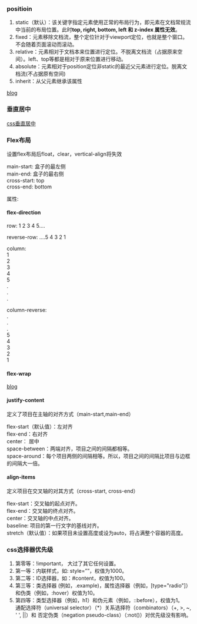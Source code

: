 <!--
 * @Author: xiuquanxu
 * @Company: kaochong
 * @Date: 2020-12-15 20:15:22
 * @LastEditors: xiuquanxu
 * @LastEditTime: 2020-12-16 00:59:12
-->
### positioin  

1. static（默认）：该关键字指定元素使用正常的布局行为，即元素在文档常规流中当前的布局位置。此时**top, right, bottom, left 和 z-index 属性无效**。
2. fixed：元素移除文档流，整个定位针对于viewport定位，也就是整个窗口。不会随着页面滚动而滚动。
3. relative：元素相对于文档本来位置进行定位。不脱离文档流（占据原来空间）。left、top等都是相对于原来位置进行移动。
4. absolute：元素相对于position定位非static的最近父元素进行定位。脱离文档流(不占据原有空间)  
5. inherit：从父元素继承该属性  

<a href="https://segmentfault.com/a/1190000018921229">blog</a>  

### 垂直居中  
<a href="./mid.html">css垂直居中</a>

### Flex布局  

设置flex布局后float，clear，vertical-align将失效  

main-start: 盒子的最左侧  
main-end: 盒子的最右侧  
cross-start: top  
cross-end: bottom  

属性:  

#### flex-direction  
row: 1 2 3 4 5....  

reverse-row: ....5 4 3 2 1  

column:   
        1    
        2  
        3  
        4  
        5  
        .  
        .  
        .    

column-reverse:  
        .  
        .  
        .  
        5  
        4  
        3  
        2    
        1  

#### flex-wrap  



<a href="http://www.ruanyifeng.com/blog/2015/07/flex-grammar.html">blog</a>  

#### justify-content  

定义了项目在主轴的对齐方式（main-start,main-end）  

flex-start（默认值）：左对齐  
flex-end：右对齐  
center： 居中  
space-between：两端对齐，项目之间的间隔都相等。  
space-around：每个项目两侧的间隔相等。所以，项目之间的间隔比项目与边框的间隔大一倍。  

#### align-items  

定义项目在交叉轴的对其方式（cross-start, cross-end）  

flex-start：交叉轴的起点对齐。  
flex-end：交叉轴的终点对齐。  
center：交叉轴的中点对齐。  
baseline: 项目的第一行文字的基线对齐。  
stretch（默认值）：如果项目未设置高度或设为auto，将占满整个容器的高度。  

### css选择器优先级  

1. 第零等：!important， 大过了其它任何设置。
2. 第一等：内联样式，如: style=””，权值为1000。
3. 第二等：ID选择器，如：#content，权值为100。
4. 第三等：类选择器 (例如，.example)，属性选择器（例如，[type="radio"]）和伪类（例如，:hover）权值为10。
5. 第四等：类型选择器（例如，h1）和伪元素（例如，::before），权值为1。  
通配选择符（universal selector）（*）关系选择符（combinators）（+, >, ~, ' ', ||）和 否定伪类（negation pseudo-class）（:not()）对优先级没有影响。
